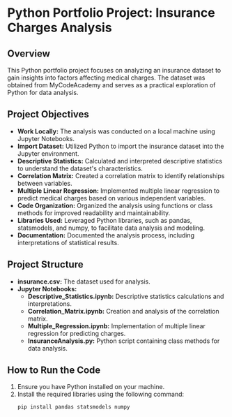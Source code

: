 # Python Portfolio Project: Insurance Charges Analysis

## Overview
This Python portfolio project focuses on analyzing an insurance dataset to gain insights into factors affecting medical charges. The dataset was obtained from MyCodeAcademy and serves as a practical exploration of Python for data analysis.

## Project Objectives
- **Work Locally:** The analysis was conducted on a local machine using Jupyter Notebooks.
- **Import Dataset:** Utilized Python to import the insurance dataset into the Jupyter environment.
- **Descriptive Statistics:** Calculated and interpreted descriptive statistics to understand the dataset's characteristics.
- **Correlation Matrix:** Created a correlation matrix to identify relationships between variables.
- **Multiple Linear Regression:** Implemented multiple linear regression to predict medical charges based on various independent variables.
- **Code Organization:** Organized the analysis using functions or class methods for improved readability and maintainability.
- **Libraries Used:** Leveraged Python libraries, such as pandas, statsmodels, and numpy, to facilitate data analysis and modeling.
- **Documentation:** Documented the analysis process, including interpretations of statistical results.

## Project Structure
- **insurance.csv:** The dataset used for analysis.
- **Jupyter Notebooks:**
  - **Descriptive_Statistics.ipynb:** Descriptive statistics calculations and interpretations.
  - **Correlation_Matrix.ipynb:** Creation and analysis of the correlation matrix.
  - **Multiple_Regression.ipynb:** Implementation of multiple linear regression for predicting charges.
  - **InsuranceAnalysis.py:** Python script containing class methods for data analysis.

## How to Run the Code
1. Ensure you have Python installed on your machine.
2. Install the required libraries using the following command:
   ```bash
   pip install pandas statsmodels numpy
